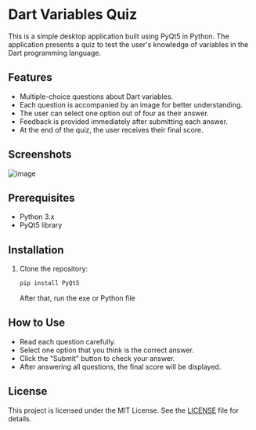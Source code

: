 # Dart Variables Quiz

This is a simple desktop application built using PyQt5 in Python. The application presents a quiz to test the user's knowledge of variables in the Dart programming language.



## Features
- Multiple-choice questions about Dart variables.
- Each question is accompanied by an image for better understanding.
- The user can select one option out of four as their answer.
- Feedback is provided immediately after submitting each answer.
- At the end of the quiz, the user receives their final score.

## Screenshots
![image](https://github.com/lfillaz/Dart-Variables-Quiz/assets/114345508/884f35ee-175b-4335-91e5-4dbb4da5e319)

## Prerequisites
- Python 3.x
- PyQt5 library

## Installation
1. Clone the repository:

    ```bash
    pip install PyQt5
    ```
    After that, run the exe or Python file

## How to Use
- Read each question carefully.
- Select one option that you think is the correct answer.
- Click the "Submit" button to check your answer.
- After answering all questions, the final score will be displayed.





## License
This project is licensed under the MIT License. See the [LICENSE](/LICENSE) file for details.
